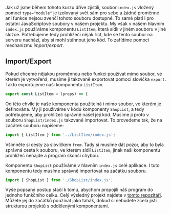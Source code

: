 Jak už jsme během tohoto kurzu dříve zjistili, soubor `index.js` vložený pomocí `type="module"` je izolovaný svět sám pro sebe a žádné proměnné ani funkce nejsou zvenčí tohoto souboru dostupné. To samé platí i pro ostatní JavaScriptové soubory v našem projektu. My však v našem hlavním `index.js` používáme komponentu `ListItem`, která sídlí v jiném souboru v jiné složce. Potřebujeme tedy prohlížeči nějak říct, kde se tento soubor na serveru nachází, aby si mohl stáhnout jeho kód. To zařídíme pomocí mechanizmu _import/export_.

## Import/Export

Pokud chceme nějakou proměnnou nebo funkci používat mimo soubor, ve kterém je vytvořená, musíme ji takzvaně exportovat pomocí slovíčka `export`. Takto exportujeme naši komponentu `ListItem`.

```js
export const ListItem = (props) => {
```

Od této chvíle je naše komponenta použitelná i mimo soubor, ve kterém je definována. My ji používáme v kódu komponenty `ShopList`, a tedy potřebujeme, aby prohlížeč správně našel její kód. Musíme ji proto v souboru `ShopList/index.js` takzvaně importovat. To provedeme tak, že na začátek souboru napíšeme:

```js
import { ListItem } from '../ListItem/index.js';
```

Všimněte si cesty za slovíčkem `from`. Tady si musíme dát pozor, aby to byla správná cesta k souboru, ve kterém sídlí `ListItem`, jinak naši komponentu prohlížeč nenajde a program skončí chybou.

Komponentu `ShopList` používáme v hlavním `index.js` celé aplikace. I tuto komponentu tedy musíme správně importovat na začátku souboru.

```js
import { ShopList } from './ShopList/index.js';
```

Výše popsaný postup stačí k tomu, abychom propojili náš program do jednoho funkčního celku. Celý výsledný projekt najdete v [tomto repozitáři](https://github.com/Czechitas-podklady-WEB/prvni-komponenta). Můžete jej do začátků používat jako tahák, dokud si nebudete zcela jistí strukturou projektů s oddělenými komponentami.
